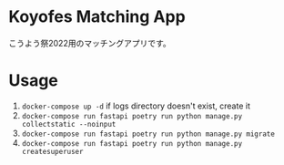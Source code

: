# Koyofes Matching App
こうよう祭2022用のマッチングアプリです。

# Usage
1. `docker-compose up -d`
   if logs directory doesn't exist, create it
1. `docker-compose run fastapi poetry run python manage.py collectstatic --noinput`
1. `docker-compose run fastapi poetry run python manage.py migrate`
1. `docker-compose run fastapi poetry run python manage.py createsuperuser`
